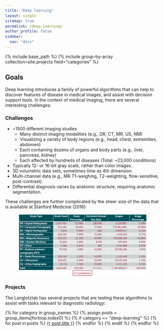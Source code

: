 ```yaml
---
title: "Deep learning"
layout: single
sitemap: true
permalink: /deep-learning/
author_profile: false
sidebar:
  nav: "docs"
---
```


{% include base_path %}
{% include group-by-array collection=site.projects field="categories" %}

## Goals
Deep learning introduces a family of powerful algorithms that can help to discover features of disease in medical images, and assist with decision support tools. In the context of medical imaging, there are several interesting challenges:

### Challenges

 - ~1500 different imaging studies
   - Many distinct imaging modalities (e.g., DR, CT, MR, US, NM)
   - Visualizing a variety of body regions (e.g., head, chest, extremities, abdomen)
   - Each containing dozens of organs and body parts (e.g., liver, pancreas, kidney)
   - Each affected by hundreds of diseases (Total: ~23,000 conditions)
 - Typically 12- or 16-bit gray scale, rather than color images. 
 - 3D volumetric data sets, sometimes time as 4th dimension.
 - Multi-channel data (e.g., MR T1-weighing, T2-weighting, flow-sensitive, post-contrast).  
 - Differential diagnosis varies by anatomic structure, requiring anatomic segmentation.

These challenges are further complicated by the sheer size of the data that is available at Stanford Medicine (2016):

<figure class="align-left">
  <img src="/images/projects/deep-learning/radiology-data-2016.png"/>
</figure> 

### Projects

The Langlotzlab has several projects that are testing these algorithms to assist with tasks relevant to diagnostic radiology:

{% for category in group_names %}
  {% assign posts = group_items[forloop.index0] %}
  {% if category == "deep-learning" %}
    {% for post in posts %}
<a href="{{ base_path }}{{ post.url }}" rel="permalink">{{ post.title }}</a>
    {% endfor %}
  {% endif %}
{% endfor %}
